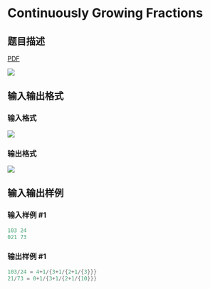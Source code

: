# Continuously Growing Fractions

## 题目描述

[problemUrl]: https://uva.onlinejudge.org/index.php?option=com_onlinejudge&Itemid=8&category=17&page=show_problem&problem=1462

[PDF](https://uva.onlinejudge.org/external/105/p10521.pdf)

![](https://cdn.luogu.com.cn/upload/vjudge_pic/UVA10521/81fe7c17376d0a3ad4bd09afe3de84a1e4fb3f6f.png)

## 输入输出格式

### 输入格式

![](https://cdn.luogu.com.cn/upload/vjudge_pic/UVA10521/9eb4df218647c6304c18740f0f2e031267d4431a.png)

### 输出格式

![](https://cdn.luogu.com.cn/upload/vjudge_pic/UVA10521/10c572115f474d042ef3c9176dbe3f7a2224e87b.png)

## 输入输出样例

### 输入样例 #1

```cpp
103 24
021 73
```


### 输出样例 #1

```cpp
103/24 = 4+1/{3+1/{2+1/{3}}}
21/73 = 0+1/{3+1/{2+1/{10}}}
```


